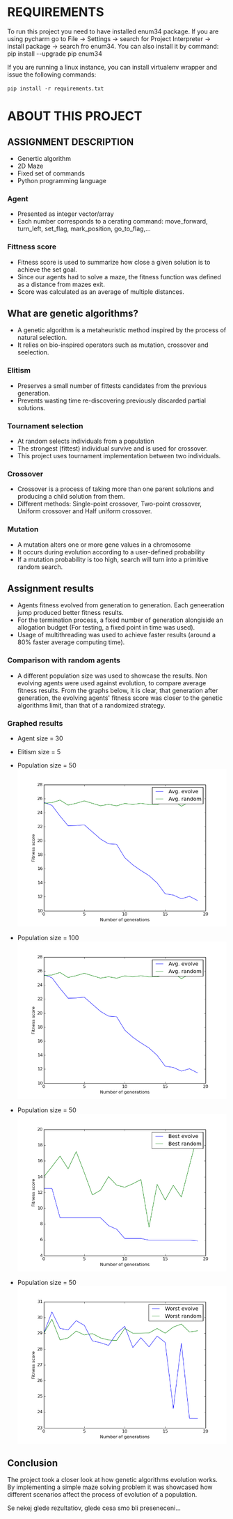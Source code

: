 #  REQUIREMENTS #
To run this project you need to have installed enum34 package.
If you are using pycharm go to File -> Settings -> search for Project Interpreter -> install package -> search fro enum34.
You can also install it by command: pip install --upgrade pip enum34

If you are running a linux instance, you can install virtualenv wrapper and issue the following commands:

`pip install -r requirements.txt`

# ABOUT THIS PROJECT #

## ASSIGNMENT DESCRIPTION ##

* Genertic algorithm
* 2D Maze
* Fixed set of commands
* Python programming language

### Agent ###

* Presented as integer vector/array
* Each number corresponds to a cerating command: move_forward, turn_left, set_flag, mark_position, go_to_flag,...

### Fittness score ###

* Fitness score is used to summarize how close a given solution is to achieve the set goal.
* Since our agents had to solve a maze, the fitness function was defined as a distance from mazes exit.
* Score was calculated as an average of multiple distances.

## What are genetic algorithms? ##

* A genetic algorithm is a metaheuristic method inspired by the process of natural selection.
* It relies on bio-inspired operators such as mutation, crossover and seelection.

### Elitism ###

* Preserves a small number of fittests candidates from the previous generation.
* Prevents wasting time re-discovering previously discarded partial solutions.

### Tournament selection ###

* At random selects individuals from a population
* The strongest (fittest) individual survive and is used for crossover.
* This project uses tournament implementation between two individuals.

### Crossover ###

* Crossover is a process of taking more than one parent solutions and producing a child solution from them.
* Different methods: Single-point crossover, Two-point crossover, Uniform crossover and Half uniform crossover.

### Mutation ###

* A mutation alters one or more gene values in a chromosome
* It occurs during evolution according to a user-defined probability
* If a mutation probability is too high, search will turn into a primitive random search.

## Assignment results ##

* Agents fitness evolved from generation to generation. Each geneeration jump produced better fitness results.
* For the termination process, a fixed number of generation alongiside an allogation budget (For testing, a fixed point in time was used).
* Usage of multithreading was used to achieve faster results (around a 80% faster average computing time).

### Comparison with random agents ###

* A different population size was used to showcase the results. Non evolving agents were used against evolution, to compare average fitness results. From the graphs below, it is clear, that generation after generation, the evolving agents' fitness score was closer to the genetic algorithms limit, than that of a randomized strategy.

### Graphed results ###

* Agent size = 30
* Elitism size = 5

* Population size = 50
![alt tag](https://github.com/TimSmole/ub201617_eta/blob/master/results/avg_compare.png)

* Population size = 100
![alt tag](https://github.com/TimSmole/ub201617_eta/blob/master/results/avg_cmp_100.png)

* Population size = 50
![alt tag](https://github.com/TimSmole/ub201617_eta/blob/master/results/best_compare.png)

* Population size = 50
![alt tag](https://github.com/TimSmole/ub201617_eta/blob/master/results/worst_compare.png)

## Conclusion ##

The project took a closer look at how genetic algorithms evolution works. By implementing a simple maze solving problem it was showcased how different scenarios affect the process of evolution of a population.

Se nekej glede rezultatiov, glede cesa smo bli preseneceni...
